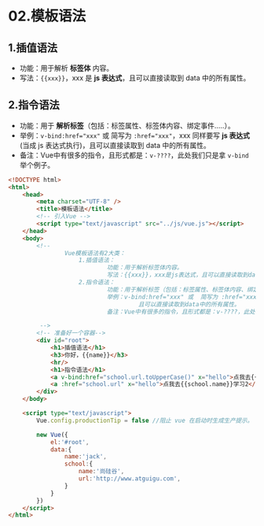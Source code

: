 # 02.模板语法

## 1.插值语法

- 功能：用于解析 **标签体** 内容。
- 写法：`{{xxx}}`，xxx 是 **js 表达式**，且可以直接读取到 data 中的所有属性。

## 2.指令语法

- 功能：用于 **解析标签**（包括：标签属性、标签体内容、绑定事件.....）。
- 举例：`v-bind:href="xxx"` 或 简写为 `:href="xxx"`，xxx 同样要写 **js 表达式** (当成 js 表达式执行)，且可以直接读取到 data 中的所有属性。
- 备注：Vue中有很多的指令，且形式都是：`v-????`，此处我们只是拿 `v-bind` 举个例子。

```html
<!DOCTYPE html>
<html>
	<head>
		<meta charset="UTF-8" />
		<title>模板语法</title>
		<!-- 引入Vue -->
		<script type="text/javascript" src="../js/vue.js"></script>
	</head>
	<body>
		<!-- 
				Vue模板语法有2大类：
					1.插值语法：
							功能：用于解析标签体内容。
							写法：{{xxx}}，xxx是js表达式，且可以直接读取到data中的所有属性。
					2.指令语法：
							功能：用于解析标签（包括：标签属性、标签体内容、绑定事件.....）。
							举例：v-bind:href="xxx" 或  简写为 :href="xxx"，xxx同样要写js表达式，
									 且可以直接读取到data中的所有属性。
							备注：Vue中有很多的指令，且形式都是：v-????，此处我们只是拿v-bind举个例子。

		 -->
		<!-- 准备好一个容器-->
		<div id="root">
			<h1>插值语法</h1>
			<h3>你好，{{name}}</h3>
			<hr/>
			<h1>指令语法</h1>
			<a v-bind:href="school.url.toUpperCase()" x="hello">点我去{{school.name}}学习1</a>
			<a :href="school.url" x="hello">点我去{{school.name}}学习2</a>
		</div>
	</body>

	<script type="text/javascript">
		Vue.config.productionTip = false //阻止 vue 在启动时生成生产提示。

		new Vue({
			el:'#root',
			data:{
				name:'jack',
				school:{
					name:'尚硅谷',
					url:'http://www.atguigu.com',
				}
			}
		})
	</script>
</html>
```

